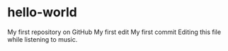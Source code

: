 # hello-world
My first repository on GitHub
My first edit
My first commit
Editing this file while listening to music.
